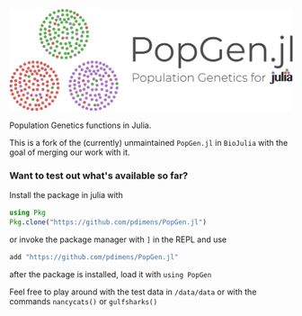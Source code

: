 ![logo](docs/img/logo.png)

Population Genetics functions in Julia.



This is a fork of the (currently) unmaintained `PopGen.jl` in `BioJulia` with the goal of merging our work with it. 

### Want to test out what's available so far?
Install the package in julia with
```julia
using Pkg
Pkg.clone("https://github.com/pdimens/PopGen.jl")
```

or invoke the package manager with `]` in the REPL and use
```julia
add "https://github.com/pdimens/PopGen.jl"
```
after the package is installed, load it with `using PopGen`

Feel free to play around with the test data in `/data/data` or with the commands `nancycats()` or `gulfsharks()`
